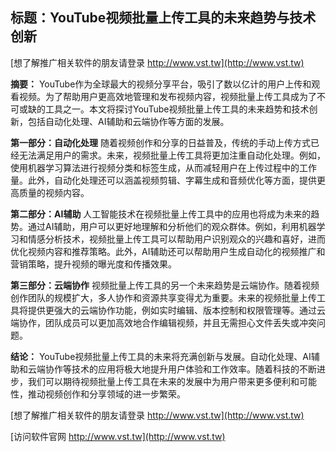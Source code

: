 ## **标题：YouTube视频批量上传工具的未来趋势与技术创新**

[想了解推广相关软件的朋友请登录 http://www.vst.tw](http://www.vst.tw)

**摘要：**
YouTube作为全球最大的视频分享平台，吸引了数以亿计的用户上传和观看视频。为了帮助用户更高效地管理和发布视频内容，视频批量上传工具成为了不可或缺的工具之一。本文将探讨YouTube视频批量上传工具的未来趋势和技术创新，包括自动化处理、AI辅助和云端协作等方面的发展。

**第一部分：自动化处理**
随着视频创作和分享的日益普及，传统的手动上传方式已经无法满足用户的需求。未来，视频批量上传工具将更加注重自动化处理。例如，使用机器学习算法进行视频分类和标签生成，从而减轻用户在上传过程中的工作量。此外，自动化处理还可以涵盖视频剪辑、字幕生成和音频优化等方面，提供更高质量的视频内容。

**第二部分：AI辅助**
人工智能技术在视频批量上传工具中的应用也将成为未来的趋势。通过AI辅助，用户可以更好地理解和分析他们的观众群体。例如，利用机器学习和情感分析技术，视频批量上传工具可以帮助用户识别观众的兴趣和喜好，进而优化视频内容和推荐策略。此外，AI辅助还可以帮助用户生成自动化的视频推广和营销策略，提升视频的曝光度和传播效果。

**第三部分：云端协作**
视频批量上传工具的另一个未来趋势是云端协作。随着视频创作团队的规模扩大，多人协作和资源共享变得尤为重要。未来的视频批量上传工具将提供更强大的云端协作功能，例如实时编辑、版本控制和权限管理等。通过云端协作，团队成员可以更加高效地合作编辑视频，并且无需担心文件丢失或冲突问题。

**结论：**
YouTube视频批量上传工具的未来将充满创新与发展。自动化处理、AI辅助和云端协作等技术的应用将极大地提升用户体验和工作效率。随着科技的不断进步，我们可以期待视频批量上传工具在未来的发展中为用户带来更多便利和可能性，推动视频创作和分享领域的进一步繁荣。

[想了解推广相关软件的朋友请登录 http://www.vst.tw](http://www.vst.tw)


[访问软件官网 http://www.vst.tw](http://www.vst.tw)
